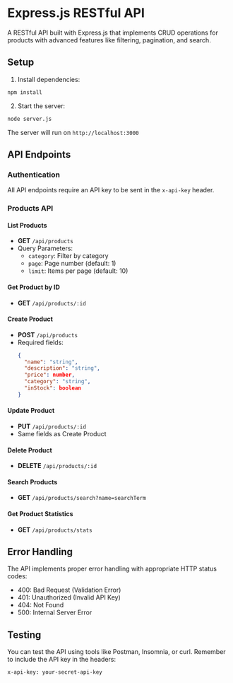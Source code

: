 # Express.js RESTful API

A RESTful API built with Express.js that implements CRUD operations for products with advanced features like filtering, pagination, and search.

## Setup

1. Install dependencies:

```bash
npm install
```

2. Start the server:

```bash
node server.js
```

The server will run on `http://localhost:3000`

## API Endpoints

### Authentication

All API endpoints require an API key to be sent in the `x-api-key` header.

### Products API

#### List Products

- **GET** `/api/products`
- Query Parameters:
  - `category`: Filter by category
  - `page`: Page number (default: 1)
  - `limit`: Items per page (default: 10)

#### Get Product by ID

- **GET** `/api/products/:id`

#### Create Product

- **POST** `/api/products`
- Required fields:
  ```json
  {
    "name": "string",
    "description": "string",
    "price": number,
    "category": "string",
    "inStock": boolean
  }
  ```

#### Update Product

- **PUT** `/api/products/:id`
- Same fields as Create Product

#### Delete Product

- **DELETE** `/api/products/:id`

#### Search Products

- **GET** `/api/products/search?name=searchTerm`

#### Get Product Statistics

- **GET** `/api/products/stats`

## Error Handling

The API implements proper error handling with appropriate HTTP status codes:

- 400: Bad Request (Validation Error)
- 401: Unauthorized (Invalid API Key)
- 404: Not Found
- 500: Internal Server Error

## Testing

You can test the API using tools like Postman, Insomnia, or curl. Remember to include the API key in the headers:

```
x-api-key: your-secret-api-key
```
